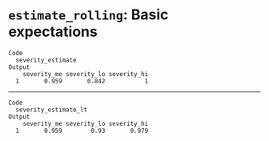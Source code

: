# `estimate_rolling`: Basic expectations

    Code
      severity_estimate
    Output
        severity_me severity_lo severity_hi
      1       0.959       0.842           1

---

    Code
      severity_estimate_lt
    Output
        severity_me severity_lo severity_hi
      1       0.959        0.93       0.979

